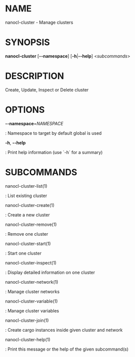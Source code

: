 NAME
====

nanocl-cluster - Manage clusters

SYNOPSIS
========

**nanocl-cluster** \[**\--namespace**\] \[**-h**\|**\--help**\]
\<*subcommands*\>

DESCRIPTION
===========

Create, Update, Inspect or Delete cluster

OPTIONS
=======

**\--namespace**=*NAMESPACE*

:   Namespace to target by default global is used

**-h**, **\--help**

:   Print help information (use \`-h\` for a summary)

SUBCOMMANDS
===========

nanocl-cluster-list(1)

:   List existing cluster

nanocl-cluster-create(1)

:   Create a new cluster

nanocl-cluster-remove(1)

:   Remove one cluster

nanocl-cluster-start(1)

:   Start one cluster

nanocl-cluster-inspect(1)

:   Display detailed information on one cluster

nanocl-cluster-network(1)

:   Manage cluster networks

nanocl-cluster-variable(1)

:   Manage cluster variables

nanocl-cluster-join(1)

:   Create cargo instances inside given cluster and network

nanocl-cluster-help(1)

:   Print this message or the help of the given subcommand(s)
